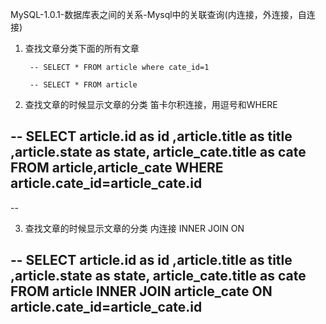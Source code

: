 MySQL-1.0.1-数据库表之间的关系-Mysql中的关联查询(内连接，外连接，自连接)

1) 查找文章分类下面的所有文章

		-- SELECT * FROM article where cate_id=1

		-- SELECT * FROM article 

2) 查找文章的时候显示文章的分类  笛卡尔积连接，用逗号和WHERE

-- SELECT article.id as id ,article.title as title ,article.state as state, article_cate.title as cate FROM article,article_cate WHERE article.cate_id=article_cate.id
-- 
-- 

3) 查找文章的时候显示文章的分类 内连接  INNER JOIN   ON 

-- SELECT article.id as id ,article.title as title ,article.state as state, article_cate.title as cate FROM article INNER JOIN article_cate ON  article.cate_id=article_cate.id
-- 
